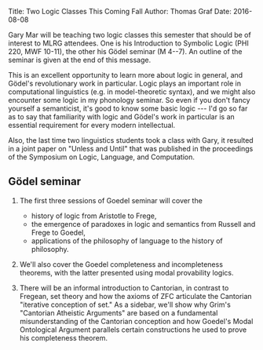 Title: Two Logic Classes This Coming Fall
Author: Thomas Graf
Date: 2016-08-08

Gary Mar will be teaching two logic classes this semester that should 
be of interest to MLRG attendees. One is his Introduction to Symbolic 
Logic (PHI 220, MWF 10-11), the other his Gödel seminar (M 4--7). An 
outline of the seminar is given at the end of this message.

This is an excellent opportunity to learn more about logic in general, 
and Gödel's revolutionary work in particular. Logic plays an important 
role in computational linguistics (e.g. in model-theoretic syntax), 
and we might also encounter some logic in my phonology seminar. So 
even if you don't fancy yourself a semanticist, it's good to know some 
basic logic --- I'd go so far as to say that familiarity with logic 
and Gödel's work in particular is an essential requirement for every 
modern intellectual.

Also, the last time two linguistics students took a class with Gary, 
it resulted in a joint paper on "Unless and Until" that was published 
in the proceedings of the Symposium on Logic, Language, and 
Computation.


Gödel seminar
-------------

1.  The first three sessions of Goedel seminar will cover the

    - history of logic from Aristotle to Frege,
    - the emergence of paradoxes in logic and semantics from Russell and Frege to Goedel,
    - applications of the philosophy of language to the history of philosophy.

1.  We'll also cover the Goedel completeness and incompleteness 
theorems, with the latter presented using modal provability logics.

1.  There will be an informal introduction to Cantorian, in contrast to
Fregean, set theory and how the axioms of ZFC articulate the Cantorian
"iterative conception of set." As a sidebar, we'll show why Grim's
"Cantorian Atheistic Arguments" are based on a fundamental misunderstanding
of the Cantorian conception and how Goedel's Modal Ontological Argument
parallels certain constructions he used to prove his completeness theorem.
